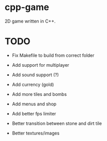# cpp-game

2D game written in C++.

# TODO

* Fix Makefile to build from correct folder

* Add support for multiplayer
* Add sound support (?)
* Add currency (gold)
* Add more tiles and bombs
* Add menus and shop
* Add better fps limiter
* Better transition between stone and dirt tile
* Better textures/images
